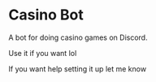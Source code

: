 # Casino Bot

A bot for doing casino games on Discord.

Use it if you want lol

If you want help setting it up let me know